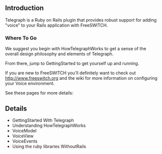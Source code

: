 ## Introduction ##

Telegraph is a Ruby on Rails plugin that provides robust support for adding "voice" to your Rails application with FreeSWITCH.

### Where To Go ###

We suggest you begin with HowTelegraphWorks to get a sense of the overall design philosophy and elements of Telegraph.

From there, jump to GettingStarted to get yourself up and running.

If you are new to FreeSWITCH you'll definitely want to check out http://www.freeswitch.org and the wiki for more information on configuring your Voice environment.

See these pages for more details:

## Details ##

  * GettingStarted With Telegraph
  * Understanding HowTelegraphWorks
  * VoiceModel
  * VoiceView
  * VoiceEvents
  * Using the ruby libraries WithoutRails